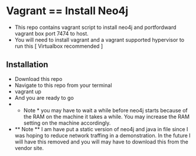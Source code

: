 # Vagrant == Install Neo4j #

- This repo contains vagrant script to install neo4j and portfordward vagrant box port 7474 to host.
- You will need to install vagrant and a vagrant supported hypervisor to run this [ Virtualbox recommended ]

## Installation ##

- Download this repo
- Navigate to this repo from your terminal
- vagrant up 
- And you are ready to go
- * Note * you may have to wait a while before neo4j starts because of the RAM on the machine it takes a while. You may increase the  RAM setting on the machine accordingly.
- ** Note ** I am have put a static version of neo4j and java in file since I was hoping to reduce network traffing in a demonstration. In the future I will have this removed and you will may have to download this from the vendor site. 

